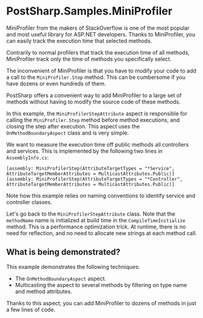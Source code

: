 # PostSharp.Samples.MiniProfiler

MiniProfiler from the makers of StackOverflow is one of the most popular and most useful library for 
ASP.NET developers. Thanks to MiniProfiler, you can easily track the execution time that selected methods.

Contrarily to normal profilers that track the execution time of all methods, MiniProfiler track only
the time of methods you specifically select.

The inconvenient of MiniProfiler is that you have to modify your code to add a call to the 
`MiniProfiler.Step` method. This can be cumbersome if you have dozens or even hundreds of them.

PostSharp offers a convenient way to add MiniProfiler to a large set of methods without having
to modify the source code of these methods. 

In this example, the `MiniProfilerStepAttribute` aspect is responsible for calling the `MiniProfiler.Step`
method before method executions, and closing the step after execution. This aspect uses the 
`OnMethodBoundaryAspect` class and is very simple.

We want to measure the execution time off public methods all controllers and services. This is implemented
by the following two lines in `AssemblyInfo.cs`:

```
[assembly: MiniProfilerStep(AttributeTargetTypes = "*Service", AttributeTargetMemberAttributes = MulticastAttributes.Public)]
[assembly: MiniProfilerStep(AttributeTargetTypes = "*Controller", AttributeTargetMemberAttributes = MulticastAttributes.Public)]
```

Note how this example relies on naming conventions to identify service and controller classes.

Let's go back to the `MiniProfilerStepAttribute` class. Note that the `methodName` name is initialized
at build time in the `CompileTimeInitialize` method. This is a performance optimization trick.
At runtime, there is no need for reflection, and no need to allocate new strings at each method call.


## What is being demonstrated?

This example demonstrates the following techniques:

* The `OnMethodBoundaryAspect` aspect.
* Multicasting the aspect to several methods by filtering on type name and method attributes.

Thanks to this aspect, you can add MiniProfiler to dozens of methods in just a few lines of code.
